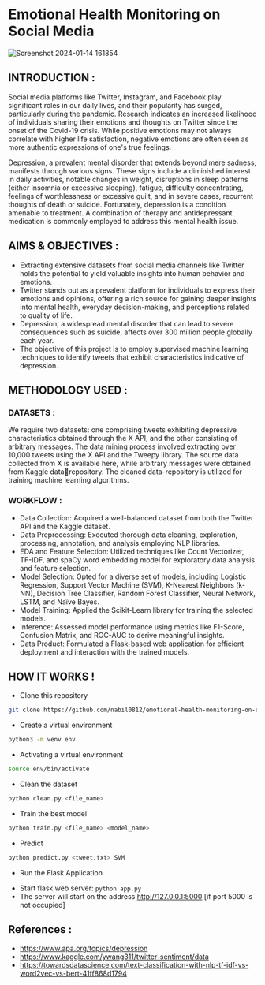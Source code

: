 # Emotional Health Monitoring on Social Media


![Screenshot 2024-01-14 161854](https://github.com/nabil0812/emotional-health-monitoring-on-social-media/assets/105557940/b91ccde0-8661-47ec-b2f7-7421378b6a58)



## INTRODUCTION :


Social media platforms like Twitter, Instagram, and Facebook play significant roles in our daily lives, and their popularity has surged, particularly during the pandemic. Research indicates an increased likelihood of individuals sharing their emotions and thoughts on Twitter since the onset of the Covid-19 crisis. While positive emotions may not always correlate with higher life satisfaction, negative emotions are often seen as more authentic expressions of one's true feelings.

Depression, a prevalent mental disorder that extends beyond mere sadness, manifests through various signs. These signs include a diminished interest in daily activities, notable changes in weight, disruptions in sleep patterns (either insomnia or excessive sleeping), fatigue, difficulty concentrating, feelings of worthlessness or excessive guilt, and in severe cases, recurrent thoughts of death or suicide. Fortunately, depression is a condition amenable to treatment. A combination of therapy and antidepressant medication is commonly employed to address this mental health issue.




## AIMS & OBJECTIVES :


* Extracting extensive datasets from social media channels like Twitter holds the potential to yield valuable insights into human behavior and emotions.
* Twitter stands out as a prevalent platform for individuals to express their emotions and opinions, offering a rich source for gaining deeper insights into mental health, everyday decision-making, and perceptions related to quality of life.
* Depression, a widespread mental disorder that can lead to severe consequences such as suicide, affects over 300 million people globally each year.
* The objective of this project is to employ supervised machine learning techniques to identify tweets that exhibit characteristics indicative of depression.




## METHODOLOGY USED :


### DATASETS :

We require two datasets: one comprising tweets exhibiting depressive characteristics obtained through the X API, and the other consisting of arbitrary messages. The data mining process involved extracting over 10,000 tweets using the X API and the Tweepy library. The source data collected from X is available here, while arbitrary messages were obtained from Kaggle datarepository. The cleaned data-repository is utilized for training machine learning algorithms.


### WORKFLOW :

* Data Collection: Acquired a well-balanced dataset from both the Twitter API and the Kaggle dataset.
* Data Preprocessing: Executed thorough data cleaning, exploration, processing, annotation, and analysis employing NLP libraries.
* EDA and Feature Selection: Utilized techniques like Count Vectorizer, TF-IDF, and spaCy word embedding model for exploratory data analysis and feature selection.
* Model Selection: Opted for a diverse set of models, including Logistic Regression, Support Vector Machine (SVM), K-Nearest Neighbors (k-NN), Decision Tree Classifier, Random Forest Classifier, Neural Network, LSTM, and Naïve Bayes.
* Model Training: Applied the Scikit-Learn library for training the selected models.
* Inference: Assessed model performance using metrics like F1-Score, Confusion Matrix, and ROC-AUC to derive meaningful insights.
* Data Product: Formulated a Flask-based web application for efficient deployment and interaction with the trained models.
  

## HOW IT WORKS !

* Clone this repository

```bash
git clone https://github.com/nabil0812/emotional-health-monitoring-on-social-media.git 
```

* Create a virtual environment

```bash
python3 -m venv env
```

* Activating a virtual environment

```bash
source env/bin/activate
```

* Clean the dataset

```bash
python clean.py <file_name> 
```
* Train the best model
```bash
python train.py <file_name> <model_name>
```
* Predict 
```bash
python predict.py <tweet.txt> SVM
```
* Run the Flask Application

- Start flask web server: `python app.py`
- The server will start on the address http://127.0.0.1:5000 [if port 5000 is not occupied]

  


## References :

* https://www.apa.org/topics/depression
* https://www.kaggle.com/ywang311/twitter-sentiment/data
* https://towardsdatascience.com/text-classification-with-nlp-tf-idf-vs-word2vec-vs-bert-41ff868d1794
  





